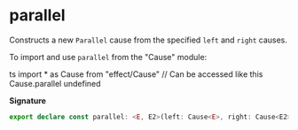 # parallel

Constructs a new `Parallel` cause from the specified `left` and `right`
causes.

To import and use `parallel` from the "Cause" module:

ts
import \* as Cause from "effect/Cause"
// Can be accessed like this
Cause.parallel
undefined

**Signature**

```ts
export declare const parallel: <E, E2>(left: Cause<E>, right: Cause<E2>) => Cause<E | E2>
```
